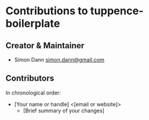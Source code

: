 # Contributions to tuppence-boilerplate

## Creator & Maintainer

* Simon Dann <simon.dann@gmail.com>

## Contributors

In chronological order:

* [Your name or handle] <[email or website]>
  * [Brief summary of your changes]
